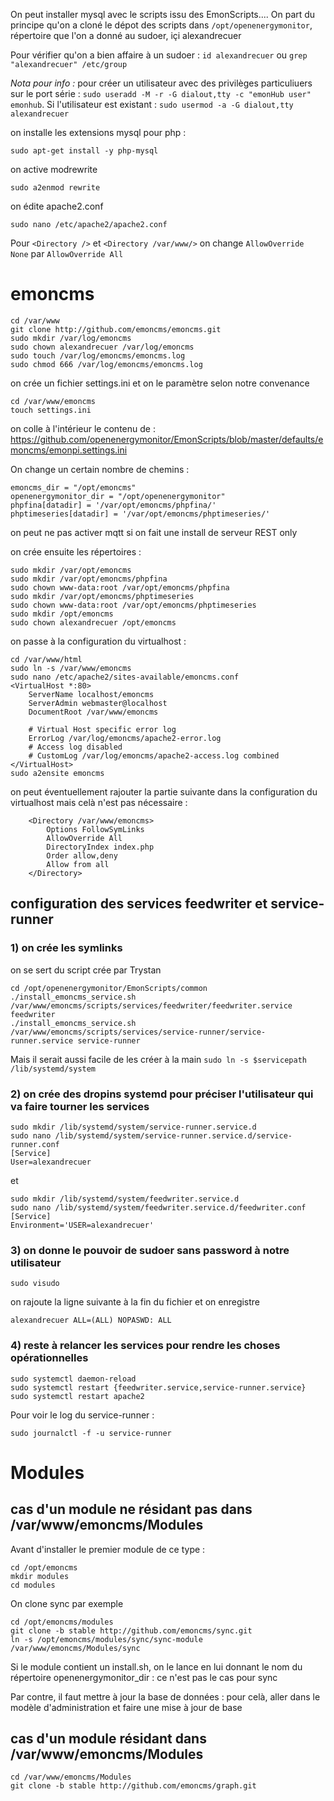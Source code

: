 On peut installer mysql avec le scripts issu des EmonScripts....
On part du principe qu'on a cloné le dépot des scripts dans `/opt/openenergymonitor`, répertoire que l'on a donné au sudoer, içi alexandrecuer

Pour vérifier qu'on a bien affaire à un sudoer : `id alexandrecuer` ou `grep "alexandrecuer" /etc/group`

*Nota pour info :*
pour créer un utilisateur avec des privilèges particuliuers sur le port série : `sudo useradd -M -r -G dialout,tty -c "emonHub user" emonhub`. Si l'utilisateur est existant : `sudo usermod -a -G dialout,tty alexandrecuer`

on installe les extensions mysql pour php :

```
sudo apt-get install -y php-mysql
```
on active modrewrite
```
sudo a2enmod rewrite
```
on édite apache2.conf
```
sudo nano /etc/apache2/apache2.conf
```
Pour `<Directory />` et `<Directory /var/www/>` on change `AllowOverride None` par `AllowOverride All`

# emoncms

```
cd /var/www
git clone http://github.com/emoncms/emoncms.git
sudo mkdir /var/log/emoncms
sudo chown alexandrecuer /var/log/emoncms
sudo touch /var/log/emoncms/emoncms.log
sudo chmod 666 /var/log/emoncms/emoncms.log

```
on crée un fichier settings.ini et on le paramètre selon notre convenance
```
cd /var/www/emoncms
touch settings.ini
```
on colle à l'intérieur le contenu de :
https://github.com/openenergymonitor/EmonScripts/blob/master/defaults/emoncms/emonpi.settings.ini

On change un certain nombre de chemins :
```
emoncms_dir = "/opt/emoncms"
openenergymonitor_dir = "/opt/openenergymonitor"
phpfina[datadir] = '/var/opt/emoncms/phpfina/'
phptimeseries[datadir] = '/var/opt/emoncms/phptimeseries/'
```
on peut ne pas activer mqtt si on fait une install de serveur REST only

on crée ensuite les répertoires :
```
sudo mkdir /var/opt/emoncms
sudo mkdir /var/opt/emoncms/phpfina
sudo chown www-data:root /var/opt/emoncms/phpfina
sudo mkdir /var/opt/emoncms/phptimeseries
sudo chown www-data:root /var/opt/emoncms/phptimeseries
sudo mkdir /opt/emoncms
sudo chown alexandrecuer /opt/emoncms
```
on passe à la configuration du virtualhost :
```
cd /var/www/html
sudo ln -s /var/www/emoncms
sudo nano /etc/apache2/sites-available/emoncms.conf
<VirtualHost *:80>
    ServerName localhost/emoncms
    ServerAdmin webmaster@localhost
    DocumentRoot /var/www/emoncms

    # Virtual Host specific error log
    ErrorLog /var/log/emoncms/apache2-error.log
    # Access log disabled
    # CustomLog /var/log/emoncms/apache2-access.log combined    
</VirtualHost>
sudo a2ensite emoncms
```
on peut éventuellement rajouter la partie suivante dans la configuration du virtualhost mais celà n'est pas nécessaire :
```
    <Directory /var/www/emoncms>
        Options FollowSymLinks
        AllowOverride All
        DirectoryIndex index.php
        Order allow,deny
        Allow from all
    </Directory>
```

## configuration des services feedwriter et service-runner

### 1) on crée les symlinks

on se sert du script crée par Trystan

```
cd /opt/openenergymonitor/EmonScripts/common
./install_emoncms_service.sh /var/www/emoncms/scripts/services/feedwriter/feedwriter.service feedwriter
./install_emoncms_service.sh /var/www/emoncms/scripts/services/service-runner/service-runner.service service-runner
```
Mais il serait aussi facile de les créer à la main `sudo ln -s $servicepath /lib/systemd/system`

### 2) on crée des dropins systemd pour préciser l'utilisateur qui va faire tourner les services
```
sudo mkdir /lib/systemd/system/service-runner.service.d
sudo nano /lib/systemd/system/service-runner.service.d/service-runner.conf
[Service]
User=alexandrecuer
```
et 
```
sudo mkdir /lib/systemd/system/feedwriter.service.d
sudo nano /lib/systemd/system/feedwriter.service.d/feedwriter.conf
[Service]
Environment='USER=alexandrecuer'
```
### 3) on donne le pouvoir de sudoer sans password à notre utilisateur
```
sudo visudo
```
on rajoute la ligne suivante à la fin du fichier et on enregistre
```
alexandrecuer ALL=(ALL) NOPASWD: ALL
```
### 4) reste à relancer les services pour rendre les choses opérationnelles

```
sudo systemctl daemon-reload
sudo systemctl restart {feedwriter.service,service-runner.service}
sudo systemctl restart apache2
```
Pour voir le log du service-runner :
```
sudo journalctl -f -u service-runner
```

# Modules

## cas d'un module ne résidant pas dans /var/www/emoncms/Modules
Avant d'installer le premier module de ce type :
```
cd /opt/emoncms
mkdir modules
cd modules
```
On clone sync par exemple
```
cd /opt/emoncms/modules
git clone -b stable http://github.com/emoncms/sync.git
ln -s /opt/emoncms/modules/sync/sync-module /var/www/emoncms/Modules/sync
```
Si le module contient un install.sh, on le lance en lui donnant le nom du répertoire openenergymonitor_dir : ce n'est pas le cas pour sync

Par contre, il faut mettre à jour la base de données : pour celà, aller dans le modèle d'administration et faire une mise à jour de base 

## cas d'un module résidant dans /var/www/emoncms/Modules

```
cd /var/www/emoncms/Modules
git clone -b stable http://github.com/emoncms/graph.git
```
